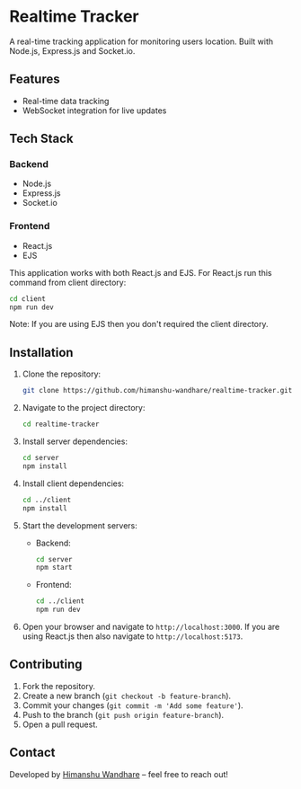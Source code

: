 # Realtime Tracker

A real-time tracking application for monitoring users location. Built with Node.js, Express.js and Socket.io.

## Features

- Real-time data tracking
- WebSocket integration for live updates

## Tech Stack

### Backend

- Node.js
- Express.js
- Socket.io

### Frontend

- React.js
- EJS

This application works with both React.js and EJS.
For React.js run this command from client directory:

```bash
cd client
npm run dev
```

Note: If you are using EJS then you don't required the client directory.

## Installation

1. Clone the repository:

   ```bash
   git clone https://github.com/himanshu-wandhare/realtime-tracker.git
   ```

2. Navigate to the project directory:

   ```bash
   cd realtime-tracker
   ```

3. Install server dependencies:

   ```bash
   cd server
   npm install
   ```

4. Install client dependencies:

   ```bash
   cd ../client
   npm install
   ```

5. Start the development servers:

   - Backend:
     ```bash
     cd server
     npm start
     ```
   - Frontend:
     ```bash
     cd ../client
     npm run dev
     ```

6. Open your browser and navigate to `http://localhost:3000`.
   If you are using React.js then also navigate to `http://localhost:5173`.

## Contributing

1. Fork the repository.
2. Create a new branch (`git checkout -b feature-branch`).
3. Commit your changes (`git commit -m 'Add some feature'`).
4. Push to the branch (`git push origin feature-branch`).
5. Open a pull request.

## Contact

Developed by [Himanshu Wandhare](https://github.com/himanshu-wandhare) – feel free to reach out!
